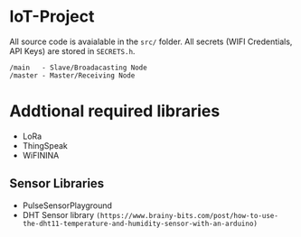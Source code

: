 # IoT-Project

All source code is avaialable in the ``src/`` folder. All secrets (WIFI Credentials, API Keys) are stored in ``SECRETS.h``.

````
/main   - Slave/Broadacasting Node 
/master - Master/Receiving Node
````

# Addtional required libraries
- LoRa
- ThingSpeak
- WiFININA

## Sensor Libraries
- PulseSensorPlayground
- DHT Sensor library ````(https://www.brainy-bits.com/post/how-to-use-the-dht11-temperature-and-humidity-sensor-with-an-arduino)````
